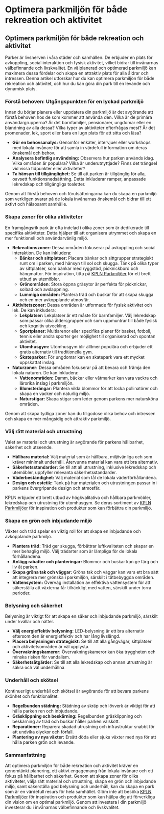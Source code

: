 # Optimera parkmiljön för både rekreation och aktivitet

## Optimera parkmiljön för både rekreation och aktivitet

Parker är livsnerven i våra städer och samhällen. De erbjuder en plats för avkoppling, social interaktion och fysisk aktivitet, vilket bidrar till invånarnas välbefinnande och livskvalitet. En välplanerad och optimerad parkmiljö kan maximera dessa fördelar och skapa en attraktiv plats för alla åldrar och intressen. Denna artikel utforskar hur du kan optimera parkmiljön för både rekreation och aktivitet, och hur du kan göra din park till en levande och dynamisk plats.

### Förstå behoven: Utgångspunkten för en lyckad parkmiljö

Innan du börjar planera eller uppdatera din parkmiljö är det avgörande att förstå behoven hos de som kommer att använda den. Vilka är de primära användargrupperna? Är det barnfamiljer, pensionärer, ungdomar eller en blandning av alla dessa? Vilka typer av aktiviteter efterfrågas mest? Är det promenader, lek, sport eller bara en lugn plats för att sitta och läsa?

*   **Gör en behovsanalys:** Genomför enkäter, intervjuer eller workshops med lokala invånare för att samla in värdefull information om deras önskemål och behov.
*   **Analysera befintlig användning:** Observera hur parken används idag. Vilka områden är populära? Vilka är underutnyttjade? Finns det trängsel vid vissa tidpunkter eller aktiviteter?
*   **Ta hänsyn till tillgänglighet:** Se till att parken är tillgänglig för alla, oavsett funktionsnedsättning. Detta inkluderar ramper, anpassade lekredskap och tillgängliga toaletter.

Genom att förstå behoven och förutsättningarna kan du skapa en parkmiljö som verkligen svarar på de lokala invånarnas önskemål och bidrar till ett aktivt och hälsosamt samhälle.

### Skapa zoner för olika aktiviteter

En framgångsrik park är ofta indelad i olika zoner som är dedikerade till specifika aktiviteter. Detta hjälper till att organisera utrymmet och skapa en mer funktionell och användarvänlig miljö.

*   **Rekreationszoner:** Dessa områden fokuserar på avkoppling och social interaktion. De kan inkludera:
    *   **Bänkar och sittplatser:** Placera bänkar och sittgrupper strategiskt runt om i parken, med hänsyn till sol och skugga. Tänk på olika typer av sittplatser, som bänkar med ryggstöd, picknickbord och hängmattor. För inspiration, titta på [KPLN Parkmiljöer](https://www.kpln.se/category/parkmiljoter) för ett brett utbud av utemöbler.
    *   **Grönområden:** Stora öppna gräsytor är perfekta för picknickar, solbad och avslappning.
    *   **Lummiga områden:** Plantera träd och buskar för att skapa skugga och en mer avkopplande atmosfär.
*   **Aktivitetszoner:** Dessa områden är utformade för fysisk aktivitet och lek. De kan inkludera:
    *   **Lekplatser:** Lekplatser är ett måste för barnfamiljer. Välj lekredskap som passar olika åldersgrupper och som uppmuntrar till både fysisk och kognitiv utveckling.
    *   **Sportplaner:** Multiarenor eller specifika planer för basket, fotboll, tennis eller andra sporter ger möjlighet till organiserad och spontan aktivitet.
    *   **Utomhusgym:** Utomhusgym blir alltmer populära och erbjuder ett gratis alternativ till traditionella gym.
    *   **Skateparker:** För ungdomar kan en skatepark vara ett mycket uppskattat inslag.
*   **Naturzoner:** Dessa områden fokuserar på att bevara och främja den lokala naturen. De kan inkludera:
    *   **Vattenområden:** Damm, bäckar eller våtmarker kan vara vackra och lärorika inslag i parkmiljön.
    *   **Blomsterängar:** Plantera vilda blommor för att locka pollinatörer och skapa en vacker och naturlig miljö.
    *   **Naturstigar:** Skapa stigar som leder genom parkens mer natursköna områden.

Genom att skapa tydliga zoner kan du tillgodose olika behov och intressen och skapa en mer mångsidig och attraktiv parkmiljö.

### Välj rätt material och utrustning

Valet av material och utrustning är avgörande för parkens hållbarhet, säkerhet och utseende.

*   **Hållbara material:** Välj material som är hållbara, miljövänliga och som kräver minimalt underhåll. Återvunna material kan vara ett bra alternativ.
*   **Säkerhetsstandarder:** Se till att all utrustning, inklusive lekredskap och utemöbler, uppfyller relevanta säkerhetsstandarder.
*   **Väderbeständighet:** Välj material som tål de lokala väderförhållandena.
*   **Design och estetik:** Tänk på hur materialen och utrustningen passar in i parkens övergripande design och atmosfär.

KPLN erbjuder ett brett utbud av högkvalitativa och hållbara parkmöbler, lekredskap och utrustning för utomhusgym. Se deras sortiment av [KPLN Parkmiljöer](https://www.kpln.se/category/parkmiljoter) för inspiration och produkter som kan förbättra din parkmiljö.

### Skapa en grön och inbjudande miljö

Växter och träd spelar en viktig roll för att skapa en inbjudande och avkopplande parkmiljö.

*   **Plantera träd:** Träd ger skugga, förbättrar luftkvaliteten och skapar en mer behaglig miljö. Välj trädarter som är lämpliga för de lokala förhållandena.
*   **Anlägg rabatter och planteringar:** Blommor och buskar kan ge färg och liv åt parken.
*   **Skapa gröna tak och väggar:** Gröna tak och väggar kan vara ett bra sätt att integrera mer grönska i parkmiljön, särskilt i tätbebyggda områden.
*   **Vattensystem:** Överväg installation av effektiva vattensystem för att säkerställa att växterna får tillräckligt med vatten, särskilt under torra perioder.

### Belysning och säkerhet

Belysning är viktigt för att skapa en säker och inbjudande parkmiljö, särskilt under kvällar och nätter.

*   **Välj energieffektiv belysning:** LED-belysning är ett bra alternativ eftersom den är energieffektiv och har lång livslängd.
*   **Placera belysningen strategiskt:** Se till att alla gångvägar, sittplatser och aktivitetsområden är väl upplysta.
*   **Övervakningskameror:** Övervakningskameror kan öka tryggheten och minska risken för vandalism.
*   **Säkerhetsåtgärder:** Se till att alla lekredskap och annan utrustning är säkra och väl underhållna.

### Underhåll och skötsel

Kontinuerligt underhåll och skötsel är avgörande för att bevara parkens skönhet och funktionalitet.

*   **Regelbunden städning:** Städning av skräp och lövverk är viktigt för att hålla parken ren och inbjudande.
*   **Gräsklippning och beskärning:** Regelbunden gräsklippning och beskärning av träd och buskar håller parken välskött.
*   **Reparationer:** Reparera skadad utrustning och infrastruktur snabbt för att undvika olyckor och förfall.
*   **Plantering av nya växter:** Ersätt döda eller sjuka växter med nya för att hålla parken grön och levande.

### Sammanfattning

Att optimera parkmiljön för både rekreation och aktivitet kräver en genomtänkt planering, ett aktivt engagemang från lokala invånare och ett fokus på hållbarhet och säkerhet. Genom att skapa zoner för olika aktiviteter, välja rätt material och utrustning, skapa en grön och inbjudande miljö, samt säkerställa god belysning och underhåll, kan du skapa en park som är en värdefull resurs för hela samhället. Glöm inte att besöka [KPLN Parkmiljöer](https://www.kpln.se/category/parkmiljoter) för inspiration och produkter som kan hjälpa dig att förverkliga din vision om en optimal parkmiljö. Genom att investera i din parkmiljö investerar du i invånarnas välbefinnande och livskvalitet.
